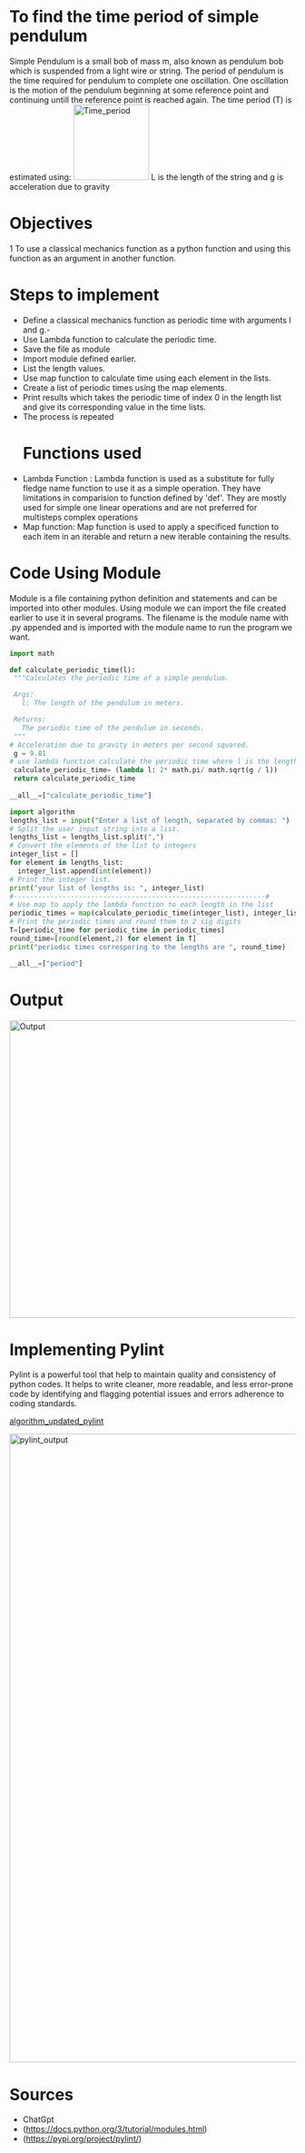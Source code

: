 # To find the time period of simple pendulum
Simple Pendulum is a small bob of mass m, also known as pendulum bob which is suspended from
a light wire or string. The period of pendulum is the time required for pendulum to complete one oscillation. One oscillation is the motion of the pendulum beginning at some reference point and continuing untill the reference point is reached again. The time period (T) is estimated using: 
<img width="133" alt="Time_period" src="https://github.com/pratibha77118/23-Homework3G1/assets/72980895/4f12ecd9-c864-4d24-bc50-f1ad69072843">
L is the length of the string and g is acceleration due to gravity
# Objectives
1 To use a classical mechanics function as a python function and using this function as an argument in another function.
# Steps to implement
- Define a classical mechanics function as periodic time with arguments l and g.- 
- Use Lambda function to calculate the periodic time.
- Save the file as module
- Import module defined earlier.
- List the length values.
- Use map function to calculate time using each element in the lists.
- Create a list of periodic times using the map elements.
- Print results which takes the periodic time of index 0 in the length list and give its 
   corresponding value in the time lists.
- The process is repeated
  # Functions used
- Lambda Function : Lambda function is used as a substitute for fully fledge name function to use it as a simple operation. They have limitations in comparision to function defined by 'def'. They are mostly used for simple one linear operations and are not preferred for multisteps complex operations
- Map function: Map function is used to apply a specificed function to each item in an iterable and return a new iterable containing the results.

# Code Using Module
Module is a file containing python definition and statements and can be imported into other modules. Using module we can import the file created earlier to use it in several programs. The filename is the module name with .py appended and is imported with the module name to run the program we want.
 ```python
import math

def calculate_periodic_time(l):
  """Calculates the periodic time of a simple pendulum.

  Args:
    l: The length of the pendulum in meters.

  Returns:
    The periodic time of the pendulum in seconds.
  """
# Acceleration due to gravity in meters per second squared.
  g = 9.81
# use lambda function calculate the periodic time where l is the length of the string and return the value calculated
  calculate_periodic_time= (lambda l: 2* math.pi/ math.sqrt(g / l))
  return calculate_periodic_time
  
__all__=["calculate_periodic_time"]
```
```python
import algorithm
lengths_list = input("Enter a list of length, separated by commas: ")
# Split the user input string into a list.
lengths_list = lengths_list.split(",")
# Convert the elements of the list to integers
integer_list = []
for element in lengths_list:
  integer_list.append(int(element))
# Print the integer list.
print("your list of lengths is: ", integer_list)
#--------------------------------------------------------------#
# Use map to apply the lambda function to each length in the list
periodic_times = map(calculate_periodic_time(integer_list), integer_list)
# Print the periodic times and round them to 2 sig digits
T=[periodic_time for periodic_time in periodic_times]
round_time=[round(element,2) for element in T]
print("periodic times corresporing to the lengths are ", round_time)

__all__=["period"]
```
# Output
<img width="524" alt="Output" src="https://github.com/pratibha77118/23-Homework3G1/assets/72980895/c2cb28a9-ffad-4d8a-82ca-d70922a0fb08">


# Implementing Pylint
Pylint is a powerful tool that help to maintain quality and consistency of python codes. It helps to write cleaner, more readable, and less error-prone code by identifying and flagging potential issues and errors adherence to coding standards.

[algorithm_updated_pylint](https://colab.research.google.com/drive/1j_jzIS7krITIwnW8cCtz9zw191C5FcOc?usp=sharing)

<img width="1107" alt="pylint_output" src="https://github.com/pratibha77118/23-Homework3G1/assets/72980895/fb98fd12-dd99-419b-a82a-70096acff21f">

# Sources
- ChatGpt
- (https://docs.python.org/3/tutorial/modules.html)
- (https://pypi.org/project/pylint/)




  


